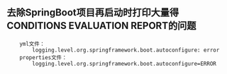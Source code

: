 ## 去除SpringBoot项目再启动时打印大量得CONDITIONS EVALUATION REPORT的问题

        yml文件： 
            logging.level.org.springframework.boot.autoconfigure: error
        properties文件：
            logging.level.org.springframework.boot.autoconfigure=ERROR
                

